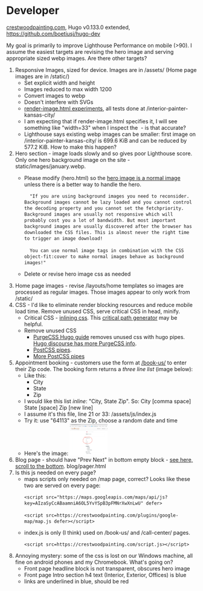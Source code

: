 # Developer

[crestwoodpainting.com](https://crestwoodpainting.com), Hugo v0.133.0 extended, <https://github.com/boetiusj/hugo-dev>

My goal is primarily to improve Lighthouse Performance on mobile (>90). I assume the easiest targets are revising the hero image and serving appropriate sized webp images. Are there other targets?

1. Responsive Images, sized for device. Images are in /assets/ (Home page images are in /static/)
    - Set explicit width and height
    - Images reduced to max width 1200
    - Convert images to webp
    - Doesn't interfere with SVGs
    - [render-image.html experiments](/summary-render-image-files.md), all tests done at /interior-painter-kansas-city/
    - I am expecting that if render-image.html specifies it, I will see something like "width=33" when I inspect the <img> - is that accurate?
    - Lighthouse says existing webp images can be smaller:  first image on /interior-painter-kansas-city/ is 699.6 KiB and can be reduced by 577.2 KiB. How to make this happen?
2. Hero section - image loads slowly and so gives poor Lighthouse score. Only one hero background image on the site - static/images/january.webp.
    - Please modify (hero.html) so the [hero image is a normal image](https://www.corewebvitals.io/pagespeed/optimize-images-for-core-web-vitals) unless there is a better way to handle the hero.

            "If you are using background images you need to reconsider. Background images cannot be lazy loaded and you cannot control the decoding property and you cannot set the fetchpriority. Background images are usually not responsive which will probably cost you a lot of bandwidth. But most important background images are usually discovered after the browser has downloaded the CSS files. This is almost never the right time to trigger an image download!

            You can use normal image tags in combination with the CSS object-fit:cover to make normal images behave as background images!"

    - Delete or revise hero image css as needed
3. Home page images - revise /layouts/home templates so images are processed as regular images. Those images appear to only work from /static/
4. CSS - I'd like to eliminate render blocking resources and reduce mobile load time. Remove unused CSS, serve critical CSS in head, minify.
    - Critical CSS - [inlining css](https://www.rockyourcode.com/inline-critical-css-with-hugo-pipes/). This [critical path generator](https://jonassebastianohlsson.com/criticalpathcssgenerator/) may be helpful.
    - Remove unused CSS
        - [PurgeCSS Hugo guide](https://purgecss.com/guides/hugo.html) removes unused css with hugo pipes. [Hugo discourse has more PurgeCSS info](https://discourse.gohugo.io/t/hugo-guide-added-to-the-purgecss-docs/39422/6). 
        - [PostCSS pipes](https://www.rockyourcode.com/create-a-postcss-pipe-with-hugo/). 
        - [More PostCSS pipes](https://gohugo.io/hugo-pipes/postprocess/#css-purging-with-postcss)
5. Appointment booking - customers use the form at [/book-us/](https://crestwoodpainting.com/book-us/) to enter their Zip code. The booking form returns a _three line list_ (image below):
    - Like this:
        - City
        - State
        - Zip
    - I would like this list _inline_: "City, State Zip". So: City [comma space] State [space] Zip [new line]
    - I assume it's this file, line 21 or 33: /assets/js/index.js
    - Try it: use "64113" as the Zip, choose a random date and time
    - Here's the image: <img src="https://github.com/boetiusj/hugo/blob/mk/assets/images/other/City_State_Zip.png" width="100">
6. Blog page - should have "Prev Next" in bottom empty block - [see here, scroll to the bottom](https://crestwoodpainting.com/lead-paint-certification/). blog/pager.html
7. Is this js needed on every page?
    - maps scripts only needed on /map page, correct? Looks like these two are served on every page:
        ``` 
        <script src="https://maps.googleapis.com/maps/api/js?key=AIzaSyCcABaamniA6OL5YvYSpB3pFMNrXwXnLwU" defer> 
 
        <script src=https://crestwoodpainting.com/plugins/google-map/map.js defer></script>
        ```
    - index.js is only (I think) used on /book-us/ and /call-center/ pages.
        ``` 
        <script src=https://crestwoodpainting.com/script.js></script>
        ```
8. Annoying mystery: some of the css is lost on our Windows machine, all fine on android phones and my Chromebook. What's going on?
    - Front page headline block is not transparent, obscures hero image
    - Front page Intro section h4 text (Interior, Exterior, Offices) is blue
    - links are underlined in blue, should be red
